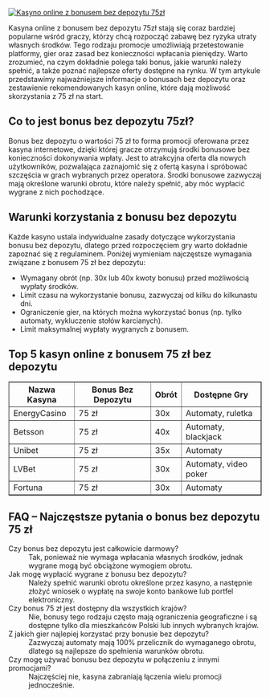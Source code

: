 [![Kasyno online z bonusem bez depozytu 75zł](https://123-caf.pages.dev/gitsignup.png)](https://vrmoo.ru/Bt82HjjY)

<div>   <p>Kasyna online z bonusem bez depozytu 75zł stają się coraz bardziej popularne wśród graczy, którzy chcą rozpocząć zabawę bez ryzyka utraty własnych środków. Tego rodzaju promocje umożliwiają przetestowanie platformy, gier oraz zasad bez konieczności wpłacania pieniędzy. Warto zrozumieć, na czym dokładnie polega taki bonus, jakie warunki należy spełnić, a także poznać najlepsze oferty dostępne na rynku. W tym artykule przedstawimy najważniejsze informacje o bonusach bez depozytu oraz zestawienie rekomendowanych kasyn online, które dają możliwość skorzystania z 75 zł na start.</p>      <h2>Co to jest bonus bez depozytu 75zł?</h2>   <p>Bonus bez depozytu o wartości 75 zł to forma promocji oferowana przez kasyna internetowe, dzięki której gracze otrzymują środki bonusowe bez konieczności dokonywania wpłaty. Jest to atrakcyjna oferta dla nowych użytkowników, pozwalająca zaznajomić się z ofertą kasyna i spróbować szczęścia w grach wybranych przez operatora. Środki bonusowe zazwyczaj mają określone warunki obrotu, które należy spełnić, aby móc wypłacić wygrane z nich pochodzące.</p>      <h2>Warunki korzystania z bonusu bez depozytu</h2>   <p>Każde kasyno ustala indywidualne zasady dotyczące wykorzystania bonusu bez depozytu, dlatego przed rozpoczęciem gry warto dokładnie zapoznać się z regulaminem. Poniżej wymieniam najczęstsze wymagania związane z bonusem 75 zł bez depozytu:</p>   <ul>     <li>Wymagany obrót (np. 30x lub 40x kwoty bonusu) przed możliwością wypłaty środków.</li>     <li>Limit czasu na wykorzystanie bonusu, zazwyczaj od kilku do kilkunastu dni.</li>     <li>Ograniczenie gier, na których można wykorzystać bonus (np. tylko automaty, wykluczenie stołów karcianych).</li>     <li>Limit maksymalnej wypłaty wygranych z bonusem.</li>   </ul>    <h2>Top 5 kasyn online z bonusem 75 zł bez depozytu</h2>   <table border="1" cellspacing="0" cellpadding="5">     <thead>       <tr>         <th>Nazwa Kasyna</th>         <th>Bonus Bez Depozytu</th>         <th>Obrót</th>         <th>Dostępne Gry</th>       </tr>     </thead>     <tbody>       <tr>         <td>EnergyCasino</td>         <td>75 zł</td>         <td>30x</td>         <td>Automaty, ruletka</td>       </tr>       <tr>         <td>Betsson</td>         <td>75 zł</td>         <td>40x</td>         <td>Automaty, blackjack</td>       </tr>       <tr>         <td>Unibet</td>         <td>75 zł</td>         <td>35x</td>         <td>Automaty</td>       </tr>       <tr>         <td>LVBet</td>         <td>75 zł</td>         <td>30x</td>         <td>Automaty, video poker</td>       </tr>       <tr>         <td>Fortuna</td>         <td>75 zł</td>         <td>30x</td>         <td>Automaty</td>       </tr>     </tbody>   </table>    <h2>FAQ – Najczęstsze pytania o bonus bez depozytu 75 zł</h2>   <dl>     <dt>Czy bonus bez depozytu jest całkowicie darmowy?</dt>     <dd>Tak, ponieważ nie wymaga wpłacania własnych środków, jednak wygrane mogą być obciążone wymogiem obrotu.</dd>      <dt>Jak mogę wypłacić wygrane z bonusu bez depozytu?</dt>     <dd>Należy spełnić warunki obrotu określone przez kasyno, a następnie złożyć wniosek o wypłatę na swoje konto bankowe lub portfel elektroniczny.</dd>      <dt>Czy bonus 75 zł jest dostępny dla wszystkich krajów?</dt>     <dd>Nie, bonusy tego rodzaju często mają ograniczenia geograficzne i są dostępne tylko dla mieszkańców Polski lub innych wybranych krajów.</dd>      <dt>Z jakich gier najlepiej korzystać przy bonusie bez depozytu?</dt>     <dd>Zazwyczaj automaty mają 100% przelicznik do wymaganego obrotu, dlatego są najlepsze do spełnienia warunków obrotu.</dd>      <dt>Czy mogę używać bonusu bez depozytu w połączeniu z innymi promocjami?</dt>     <dd>Najczęściej nie, kasyna zabraniają łączenia wielu promocji jednocześnie.</dd>   </dl> </div>